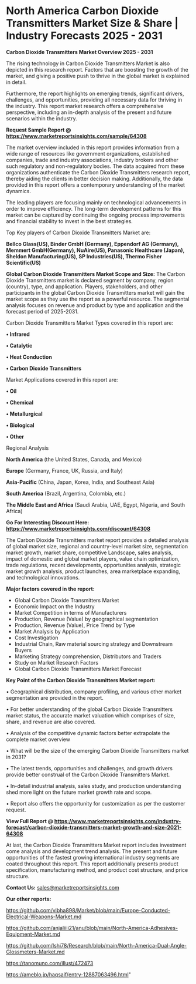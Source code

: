 # North America Carbon Dioxide Transmitters Market Size & Share | Industry Forecasts 2025 - 2031

<Strong> Carbon Dioxide Transmitters Market Overview 2025 - 2031</strong>

The rising technology in Carbon Dioxide Transmitters Market is also depicted in this research report. Factors that are boosting the growth of the market, and giving a positive push to thrive in the global market is explained in detail.

Furthermore, the report highlights on emerging trends, significant drivers, challenges, and opportunities, providing all necessary data for thriving in the industry. This report market research offers a comprehensive perspective, including an in-depth analysis of the present and future scenarios within the industry.

<strong>Request Sample Report @ <a href=https://www.marketreportsinsights.com/sample/64308>https://www.marketreportsinsights.com/sample/64308</a></strong>

The market overview included in this report provides information from a wide range of resources like government organizations, established companies, trade and industry associations, industry brokers and other such regulatory and non-regulatory bodies. The data acquired from these organizations authenticate the Carbon Dioxide Transmitters research report, thereby aiding the clients in better decision making. Additionally, the data provided in this report offers a contemporary understanding of the market dynamics.

The leading players are focusing mainly on technological advancements in order to improve efficiency. The long-term development patterns for this market can be captured by continuing the ongoing process improvements and financial stability to invest in the best strategies.

Top Key players of Carbon Dioxide Transmitters Market are:

<strong>Bellco Glass(US), Binder GmbH (Germany), Eppendorf AG (Germany), Memmert GmbH(Germany), NuAire(US), Panasonic Healthcare (Japan), Sheldon Manufacturing(US), SP Industries(US), Thermo Fisher Scientific(US)</strong>

<strong><b>Global Carbon Dioxide Transmitters Market Scope and Size:</b></strong>
The Carbon Dioxide Transmitters market is declared segment by company, region (country), type, and application. Players, stakeholders, and other participants in the global Carbon Dioxide Transmitters market will gain the market scope as they use the report as a powerful resource. The segmental analysis focuses on revenue and product by type and application and the forecast period of 2025-2031.

Carbon Dioxide Transmitters Market Types covered in this report are:

<strong>• Infrared

• Catalytic

• Heat Conduction

• Carbon Dioxide Transmitters</strong>

Market Applications covered in this report are:

<strong>• Oil

• Chemical

• Metallurgical

• Biological

• Other</strong> 

Regional Analysis

<strong>North America</strong> (the United States, Canada, and Mexico)

<strong>Europe</strong> (Germany, France, UK, Russia, and Italy)

<strong>Asia-Pacific</strong> (China, Japan, Korea, India, and Southeast Asia)

<strong>South America</strong> (Brazil, Argentina, Colombia, etc.)

<strong>The Middle East and Africa</strong> (Saudi Arabia, UAE, Egypt, Nigeria, and South Africa)

<strong>Go For Interesting Discount Here: <a href=https://www.marketreportsinsights.com/discount/64308>https://www.marketreportsinsights.com/discount/64308</a></strong>

The Carbon Dioxide Transmitters market report provides a detailed analysis of global market size, regional and country-level market size, segmentation market growth, market share, competitive Landscape, sales analysis, impact of domestic and global market players, value chain optimization, trade regulations, recent developments, opportunities analysis, strategic market growth analysis, product launches, area marketplace expanding, and technological innovations.

<strong><b>Major factors covered in the report:</b></strong>
<ul>
  <li>Global Carbon Dioxide Transmitters Market </li>
  <li>Economic Impact on the Industry</li>
  <li>Market Competition in terms of Manufacturers</li>
  <li>Production, Revenue (Value) by geographical segmentation</li>
  <li>Production, Revenue (Value), Price Trend by Type</li>
  <li>Market Analysis by Application</li>
  <li>Cost Investigation</li>
  <li>Industrial Chain, Raw material sourcing strategy and Downstream Buyers</li>
  <li>Marketing Strategy comprehension, Distributors and Traders</li>
  <li>Study on Market Research Factors</li>
  <li>Global Carbon Dioxide Transmitters Market Forecast</li>
</ul>

<strong><b>Key Point of the Carbon Dioxide Transmitters Market report:</b></strong>

• Geographical distribution, company profiling, and various other market segmentation are provided in the report.

• For better understanding of the global Carbon Dioxide Transmitters market status, the accurate market valuation which comprises of size, share, and revenue are also covered.

• Analysis of the competitive dynamic factors better extrapolate the complete market overview

• What will be the size of the emerging Carbon Dioxide Transmitters market in 2031?

• The latest trends, opportunities and challenges, and growth drivers provide better construal of the Carbon Dioxide Transmitters Market.

• In-detail industrial analysis, sales study, and production understanding shed more light on the future market growth rate and scope.

• Report also offers the opportunity for customization as per the customer request.

<strong><b>View Full Report @ <a href=https://www.marketreportsinsights.com/industry-forecast/carbon-dioxide-transmitters-market-growth-and-size-2021-64308>https://www.marketreportsinsights.com/industry-forecast/carbon-dioxide-transmitters-market-growth-and-size-2021-64308</a></b></strong>


At last, the Carbon Dioxide Transmitters Market report includes investment come analysis and development trend analysis. The present and future opportunities of the fastest growing international industry segments are coated throughout this report. This report additionally presents product specification, manufacturing method, and product cost structure, and price structure.

<strong>Contact Us:</strong>
sales@marketreportsinsights.com

<strong>Our other reports:</strong>

<a href=https://github.com/vibha898/Market/blob/main/Europe-Conducted-Electrical-Weapons-Market.md>https://github.com/vibha898/Market/blob/main/Europe-Conducted-Electrical-Weapons-Market.md</a>

<a href=https://github.com/anjaliiii21/anu/blob/main/North-America-Adhesives-Equipment-Market.md>https://github.com/anjaliiii21/anu/blob/main/North-America-Adhesives-Equipment-Market.md</a>

<a href=https://github.com/Ishi78/Research/blob/main/North-America-Dual-Angle-Glossmeters-Market.md>https://github.com/Ishi78/Research/blob/main/North-America-Dual-Angle-Glossmeters-Market.md</a>

<a href=https://tanomuno.com/illust/472473>https://tanomuno.com/illust/472473</a>

<a href=https://ameblo.jp/haqsaif/entry-12887063496.html>https://ameblo.jp/haqsaif/entry-12887063496.html</a>"
